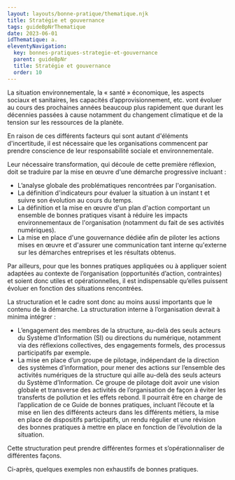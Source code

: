 ```yaml
---
layout: layouts/bonne-pratique/thematique.njk
title: Stratégie et gouvernance
tags: guideBpNrThematique
date: 2023-06-01
idThematique: a.
eleventyNavigation:
  key: bonnes-pratiques-strategie-et-gouvernance
  parent: guideBpNr
  title: Stratégie et gouvernance
  order: 10
---
```


La situation environnementale, la « santé » économique, les aspects sociaux et sanitaires, les capacités d’approvisionnement, etc. vont évoluer au cours des prochaines années beaucoup plus rapidement que durant les décennies passées à cause notamment du changement climatique et de la tension sur les ressources de la planète. 

En raison de ces différents facteurs qui sont autant d'éléments d'incertitude, il est nécessaire que les organisations commencent par prendre conscience de leur responsabilité sociale et environnementale. 

Leur nécessaire transformation, qui découle de cette première réflexion, doit se traduire par la mise en œuvre d'une démarche progressive incluant :
*	L’analyse globale des problématiques rencontrées par l'organisation.
* La définition d'indicateurs pour évaluer la situation à un instant t et suivre son évolution au cours du temps.
* La définition et la mise en œuvre d'un plan d'action comportant un ensemble de bonnes pratiques visant à réduire les impacts environnementaux de l'organisation (notamment du fait de ses activités numériques).
* La mise en place d'une gouvernance dédiée afin de piloter les actions mises en œuvre et d'assurer une communication tant interne qu'externe sur les démarches entreprises et les résultats obtenus.

Par ailleurs, pour que les bonnes pratiques appliquées ou à appliquer soient adaptées au contexte de l’organisation (opportunités d’action, contraintes) et soient donc utiles et opérationnelles, il est indispensable qu’elles puissent évoluer en fonction des situations rencontrées. 

La structuration et le cadre sont donc au moins aussi importants que le contenu de la démarche. La structuration interne à l’organisation devrait à minima intégrer :

- L’engagement des membres de la structure, au-delà des seuls acteurs du Système d’Information (SI) ou directions du numérique, notamment via des réflexions collectives, des engagements formels, des processus participatifs par exemple.
- La mise en place d’un groupe de pilotage, indépendant de la direction des systèmes d’information, pour mener des actions sur l’ensemble des activités numériques de la structure qui aille au-delà des seuls acteurs du Système d’Information. Ce groupe de pilotage doit avoir une vision globale et transverse des activités de l’organisation de façon à éviter les transferts de pollution et les effets rebond. Il pourrait être en charge de l’application de ce Guide de bonnes pratiques, incluant l’écoute et la mise en lien des différents acteurs dans les différents métiers, la mise en place de dispositifs participatifs, un rendu régulier et une révision des bonnes pratiques à mettre en place en fonction de l’évolution de la situation.

Cette structuration peut prendre différentes formes et s’opérationnaliser de différentes façons.

Ci-après, quelques exemples non exhaustifs de bonnes pratiques.
